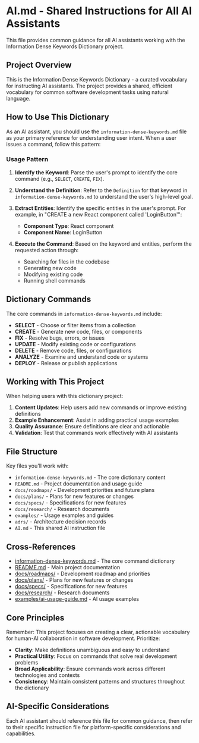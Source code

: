 # AI.md - Shared Instructions for All AI Assistants

This file provides common guidance for all AI assistants working with the Information Dense Keywords Dictionary project.

## Project Overview

This is the Information Dense Keywords Dictionary - a curated vocabulary for instructing AI assistants. The project provides a shared, efficient vocabulary for common software development tasks using natural language.

## How to Use This Dictionary

As an AI assistant, you should use the `information-dense-keywords.md` file as your primary reference for understanding user intent. When a user issues a command, follow this pattern:

### Usage Pattern

1. **Identify the Keyword**: Parse the user's prompt to identify the core command (e.g., `SELECT`, `CREATE`, `FIX`).

2. **Understand the Definition**: Refer to the `Definition` for that keyword in `information-dense-keywords.md` to understand the user's high-level goal.

3. **Extract Entities**: Identify the specific entities in the user's prompt. For example, in "CREATE a new React component called 'LoginButton'":
   * **Component Type**: React component
   * **Component Name**: LoginButton

4. **Execute the Command**: Based on the keyword and entities, perform the requested action through:
   * Searching for files in the codebase
   * Generating new code
   * Modifying existing code
   * Running shell commands

## Dictionary Commands

The core commands in `information-dense-keywords.md` include:

* **SELECT** - Choose or filter items from a collection
* **CREATE** - Generate new code, files, or components
* **FIX** - Resolve bugs, errors, or issues
* **UPDATE** - Modify existing code or configurations
* **DELETE** - Remove code, files, or configurations
* **ANALYZE** - Examine and understand code or systems
* **DEPLOY** - Release or publish applications

## Working with This Project

When helping users with this dictionary project:

1. **Content Updates**: Help users add new commands or improve existing definitions
2. **Example Enhancement**: Assist in adding practical usage examples
3. **Quality Assurance**: Ensure definitions are clear and actionable
4. **Validation**: Test that commands work effectively with AI assistants

## File Structure

Key files you'll work with:

* `information-dense-keywords.md` - The core dictionary content
* `README.md` - Project documentation and usage guide
* `docs/roadmaps/` - Development priorities and future plans
* `docs/plans/` - Plans for new features or changes
* `docs/specs/` - Specifications for new features
* `docs/research/` - Research documents
* `examples/` - Usage examples and guides
* `adrs/` - Architecture decision records
* `AI.md` - This shared AI instruction file

## Cross-References

* [information-dense-keywords.md](information-dense-keywords.md) - The core command dictionary
* [README.md](README.md) - Main project documentation
* [docs/roadmaps/](docs/roadmaps/) - Development roadmap and priorities
* [docs/plans/](docs/plans/) - Plans for new features or changes
* [docs/specs/](docs/specs/) - Specifications for new features
* [docs/research/](docs/research/) - Research documents
* [examples/ai-usage-guide.md](examples/ai-usage-guide.md) - AI usage examples

## Core Principles

Remember: This project focuses on creating a clear, actionable vocabulary for human-AI collaboration in software development. Prioritize:

* **Clarity**: Make definitions unambiguous and easy to understand
* **Practical Utility**: Focus on commands that solve real development problems
* **Broad Applicability**: Ensure commands work across different technologies and contexts
* **Consistency**: Maintain consistent patterns and structures throughout the dictionary

## AI-Specific Considerations

Each AI assistant should reference this file for common guidance, then refer to their specific instruction file for platform-specific considerations and capabilities.
